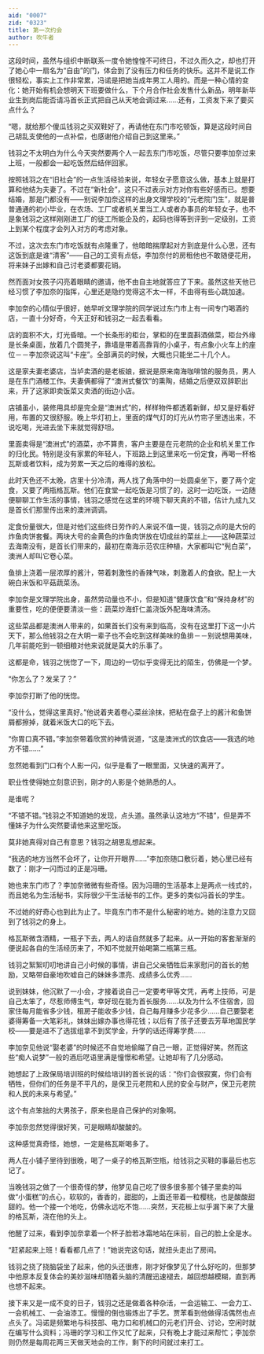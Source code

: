 ```yaml
---
aid: "0007"
zid: "0323"
title: 第一次约会
author: 吹牛者
---
```


这段时间，虽然与组织中断联系一度令她惶惶不可终日，不过久而久之，却也打开了她心中一扇名为“自由”的门，体会到了没有压力和任务的快乐。这并不是说工作很轻松，事实上工作非常累，冯诺是把她当成年男工人用的。而是一种心情的变化：她开始有机会想明天下班要做什么，下个月合作社会发售什么新品，明年新毕业生到岗后能否请冯首长正式把自己从天地会调过来……还有，工资发下来了要买点什么？

“嗯，就给那个傻瓜钱羽之买双鞋好了，再请他在东门市吃顿饭，算是这段时间自己胡乱支使他的一点补偿，也感谢他介绍自己到这里来。”

钱羽之不太明白为什么今天突然要两个人一起去东门市吃饭，尽管只要李加奈过来上班，一般都会一起吃饭然后结伴回家。

按照钱羽之在“旧社会”的一点生活经验来说，年轻女子愿意这么做，基本上就是打算和他结为夫妻了。不过在“新社会”，这只不过表示对方对你有些好感而已。想要结婚，那是门都没有――别说李加奈这样的出身文理学校的“元老院门生”，就是普普通通的初小毕业，在农场、工厂或者机关里当工人或者办事员的年轻女子，也不是象钱羽之这样刚刚进工厂的徒工所能企及的，起码也得等到评到一定级别，工资上到某个程度才会列入对方的考虑对象。

不过，这次去东门市吃饭就有点隆重了，他暗暗揣摩起对方到底是什么心思，还有这饭到底是谁“清客”――自己的工资有点低，李加奈付的房租他也不敢随便花用，将来妹子出嫁和自己讨老婆都要花销。

然而面对女孩子闪亮着眼睛的邀请，他不由自主地就答应了下来。虽然这些天他已经习惯了李加奈的指挥，心里还是隐约觉得这不太一样，不由得有些心跳加速。

李加奈的心情似乎很好，她早听文理学院的同学说过东门市上有一间专门喝酒的店，一直十分好奇，今天正好和钱羽之一起去看看。

店的面积不大，灯光昏暗。一个长条形的柜台，掌柜的在里面斟酒做菜，柜台外缘是长条桌面，放着几个圆凳子，靠墙是带着高靠背的小桌子，有点象小火车上的座位－－李加奈说这叫“卡座”。全部满员的时候，大概也只能坐二十几个人。

这是家夫妻老婆店，当垆卖酒的是老板娘，据说是原来南海咖啡馆的服务员，男人是在东门酒楼工作。夫妻俩都得了“澳洲式餐饮”的熏陶，结婚之后便双双辞职出来，开了这家即卖饭菜又卖酒的街边小店。

店铺虽小，装修用具却是完全是“澳洲式”的，样样物件都透着新鲜，却又是好看好用，布置的又很舒服。晚上华灯初上，里面的煤气灯的灯光从竹帘子里透出来，不说吃喝，光进去坐下来就觉得舒坦。

里面卖得是“澳洲式”的酒菜，亦不算贵，客户主要是在元老院的企业和机关里工作的归化民。特别是没有家累的年轻人，下班路上到这里来吃一份定食，再喝一杯格瓦斯或者饮料，成为劳累一天之后的难得的放松。

此时天色还不太晚，店里十分冷清，两人找了角落中的一处圆桌坐下，要了两个定食，又要了两瓶格瓦斯。他们在食堂一起吃饭是习惯了的，这时一边吃饭，一边随便聊聊工作生活的事情，钱羽之感觉在这里的环境下聊天真的不错，估计九成九又是首长们那里传出来的澳洲调调。

定食份量很大，但是对他们这些终日劳作的人来说不值一提，钱羽之点的是大份的炸鱼肉饼套餐。两块大号的金黄色的炸鱼肉饼放在切成丝的菜丝上――这种蔬菜过去海南没有，是首长们带来的，最初在南海示范农庄种植，大家都叫它“髡白菜”，澳洲人却叫它卷心菜。

鱼排上浇着一层浓厚的酱汁，带着刺激性的香辣气味，刺激着人的食欲。配上一大碗白米饭和平菇蔬菜汤。

李加奈是文理学院出身，虽然劳动量也不小，但是知道“健康饮食”和“保持身材”的重要性，吃的便便要清淡一些：蔬菜炒海虾仁盖浇饭外配海味清汤。

这些菜品都是澳洲人带来的，如果首长们没有来到临高，没有在这里打下这一小片天下，那么他钱羽之在大明一辈子也不会吃到这样美味的鱼排－－别说想用美味，几年前能吃到一顿细粮对他来说就是莫大的乐事了。

这都是命，钱羽之恍惚了一下，周边的一切似乎变得无比的陌生，仿佛是一个梦。

“你怎么了？发呆了？”

李加奈打断了他的恍惚。

“没什么，觉得这里真好。”他说着夹着卷心菜丝涂抹，把粘在盘子上的酱汁和鱼饼屑都擦掉，就着米饭大口的吃下去。

“你胃口真不错。”李加奈带着欣赏的神情说道，“这是澳洲式的饮食店――我选的地方不错……”

忽然她看到门口有个人影一闪，似乎是看了一眼里面，又快速的离开了。

职业性使得她立刻意识到，刚才的人影是个她熟悉的人。

是谁呢？

“不错不错。”钱羽之不知道她的发现，点头道。虽然承认这地方“不错”，但是弄不懂妹子为什么突然要请他来这里吃饭。

莫非她真得对自己有意思？钱羽之胡思乱想起来。

“我选的地方当然不会坏了，让你开开眼界……”李加奈随口敷衍着，她心里已经有数了：刚才一闪而过的正是冯珊。

她也来东门市了？李加奈微微有些奇怪。因为冯珊的生活基本上是两点一线式的，而且她名为生活秘书，实际很少干生活秘书的工作。更多的类似冯首长的学生。

不过她的好奇心也到此为止了。毕竟东门市不是什么秘密的地方。她的注意力又回到了钱羽之的身上。

格瓦斯微含酒精，一瓶子下去，两人的话自然就多了起来。从一开始的客套渐渐的便说起各自的生活经历来了，不知不觉就开始喝第二瓶第三瓶。

钱羽之絮絮叨叨地讲自己小时候的事情，讲自己父亲牺牲后来家慰问的首长的勉励，又略带自豪地吹嘘自己的妹妹多漂亮、成绩多么优秀……

说到妹妹，他沉默了一小会，才接着说自己一定要考甲等文凭，再考上技师，可是自己太笨了，尽惹师傅生气，幸好现在能为首长服务……以及为什么不住宿舍，回家住每月能省多少钱，租房子能收多少钱，自己每月赚多少花多少……自己要娶老婆得筹备一大笔彩礼，妹妹出嫁办事也得花钱；以后有了孩子还要去芳草地国民学校――要是进不了选拔组拿不到奖学金，升学的话还得筹学费……

李加奈见他说“娶老婆”的时候还不自觉地偷瞄了自己一眼，正觉得好笑。然而这些“痴人说梦”一般的酒后呓语里满是憧憬和希望。让她却有了几分感动。

她想起了上政保局培训班的时候给培训的首长说的话：“你们会很寂寞，你们会有牺牲，但你们的任务是不平凡的，是保卫元老院和人民的安全与财产，保卫元老院和人民的未来与希望。”

这个有点笨拙的大男孩子，原来也是自己保护的对象啊。

李加奈忽然觉得很好笑，可是眼睛却酸酸的。

这种感觉真奇怪，她想，一定是格瓦斯喝多了。

两人在小铺子里待到很晚，喝了一桌子的格瓦斯空瓶，给钱羽之买鞋的事最后也忘记了。

当晚钱羽之做了一个很奇怪的梦，他梦见自己吃了很多很多那个铺子里卖的叫做“小蛋糕”的点心，软软的，香香的，甜甜的，上面还带着一粒樱桃，也是酸酸甜甜的。他一个接一个地吃，仿佛永远吃不饱……突然，天花板上似乎漏下来了大量的格瓦斯，浇在他的头上。

他醒了过来，看到李加奈拿着一个杯子脸若冰霜地站在床前，自己的脸上全是水。

“赶紧起来上班！看看都几点了！”她说完这句话，就扭头走出了房间。

钱羽之挠了挠脑袋坐了起来，他的头还很疼，刚才好像梦见了什么好吃的，但那梦中他原本反复体会的美妙滋味却随着头脑的清醒迅速褪去，越回想越模糊，直到再也想不起来。

接下来又是一成不变的日子，钱羽之还是做着各种杂活，一会运输工、一会力工、一会机械工、一会油漆工。慢慢的倒也锻炼出了手艺。贾苯看到他做得活偶然也点点头了。冯诺是频繁地与科技部、电力口和机械口的元老们开会、讨论，空闲时就在编写什么资料；冯珊的学习和工作又忙了起来，只有晚上才能过来帮忙；李加奈则仍然是每周花两三天做天地会的工作，剩下的时间就过来打工。
